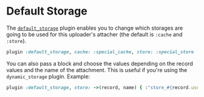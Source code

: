 # Default Storage

The [`default_storage`][default_storage] plugin enables you to change which
storages are going to be used for this uploader's attacher (the default is
`:cache` and `:store`).

```rb
plugin :default_storage, cache: :special_cache, store: :special_store
```

You can also pass a block and choose the values depending on the record values
and the name of the attachment. This is useful if you're using the
`dynamic_storage` plugin. Example:

```rb
plugin :default_storage, store: ->(record, name) { :"store_#{record.username}" }
```

[default_storage]: /lib/shrine/plugins/default_storage.rb
